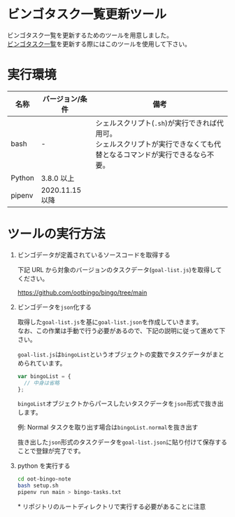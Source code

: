 # ビンゴタスク一覧更新ツール

ビンゴタスク一覧を更新するためのツールを用意しました。  
[ビンゴタスク一覧](../notes/tasks.md)を更新する際にはこのツールを使用して下さい。

# 実行環境

| 名称   | バージョン/条件 | 備考                                                                                                                        |
| ------ | --------------- | --------------------------------------------------------------------------------------------------------------------------- |
| bash   | -               | シェルスクリプト(`.sh`)が実行できれば代用可。<br>シェルスクリプトが実行できなくても代替となるコマンドが実行できるなら不要。 |
| Python | 3.8.0 以上      |                                                                                                                             |
| pipenv | 2020.11.15 以降 |                                                                                                                             |

# ツールの実行方法

1.  ビンゴデータが定義されているソースコードを取得する

    下記 URL から対象のバージョンのタスクデータ(`goal-list.js`)を取得してください。

    https://github.com/ootbingo/bingo/tree/main

2.  ビンゴデータを`json`化する

    取得した`goal-list.js`を基に`goal-list.json`を作成していきます。  
    なお、この作業は手動で行う必要があるので、下記の説明に従って進めて下さい。

    `goal-list.js`は`bingoList`というオブジェクトの変数でタスクデータがまとめられています。

    ```javascript
    var bingoList = {
      // 中身は省略
    };
    ```

    `bingoList`オブジェクトからパースしたいタスクデータを`json`形式で抜き出します。

    例: Normal タスクを取り出す場合は`bingoList.normal`を抜き出す

    抜き出した`json`形式のタスクデータを`goal-list.json`に貼り付けて保存することで登録が完了です。

3.  python を実行する

    ```bash
    cd oot-bingo-note
    bash setup.sh
    pipenv run main > bingo-tasks.txt
    ```

    \* リポジトリのルートディレクトリで実行する必要があることに注意
